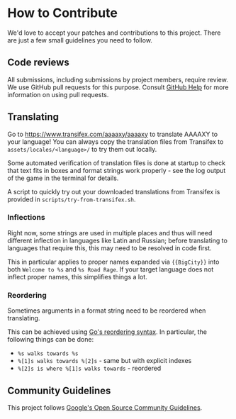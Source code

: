 # How to Contribute

We'd love to accept your patches and contributions to this project.
There are just a few small guidelines you need to follow.

## Code reviews

All submissions, including submissions by project members, require
review. We use GitHub pull requests for this purpose. Consult [GitHub
Help](https://help.github.com/articles/about-pull-requests/) for more
information on using pull requests.

## Translating

Go to <https://www.transifex.com/aaaaxy/aaaaxy> to translate AAAAXY to
your language! You can always copy the translation files from Transifex
to `assets/locales/<language>/` to try them out locally.

Some automated verification of translation files is done at startup to
check that text fits in boxes and format strings work properly - see the
log output of the game in the terminal for details.

A script to quickly try out your downloaded translations from Transifex
is provided in `scripts/try-from-transifex.sh`.

### Inflections

Right now, some strings are used in multiple places and thus will need
different inflection in languages like Latin and Russian; before
translating to languages that require this, this may need to be resolved
in code first.

This in particular applies to proper names expanded via `{{BigCity}}`
into both `Welcome to %s` and `%s Road Rage`. If your target language
does not inflect proper names, this simplifies things a lot.

### Reordering

Sometimes arguments in a format string need to be reordered when
translating.

This can be achieved using [Go's reordering
syntax](https://pkg.go.dev/fmt#hdr-Explicit_argument_indexes). In
particular, the following things can be done:

-   `%s walks towards %s`
-   `%[1]s walks towards %[2]s` - same but with explicit indexes
-   `%[2]s is where %[1]s walks towards` - reordered

## Community Guidelines

This project follows [Google's Open Source Community
Guidelines](https://opensource.google/conduct/).
